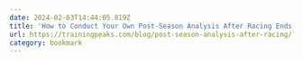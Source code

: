 ```yaml
---
date: 2024-02-03T14:44:05.819Z
title: 'How to Conduct Your Own Post-Season Analysis After Racing Ends'
url: https://trainingpeaks.com/blog/post-season-analysis-after-racing/?fbclid=IwAR0ggC5rBRf8ndCDfJNtiOjhnbHM4Tw7J85XaXx1Qq6FmJ7xh6TwUjyG8hU
category: bookmark
---
```

